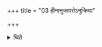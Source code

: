 +++
title = "03 हीनानुजावरोऽनुक्रिया"

+++

<details><summary>थिते</summary>

हीनानुजावरोऽनुक्रिया ३
</details>
